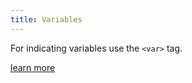 ```yaml
---
title: Variables
---
```

For indicating variables use the `<var>` tag.

[learn more](https://getbootstrap.com/docs/4.1/content/code/#variables)

